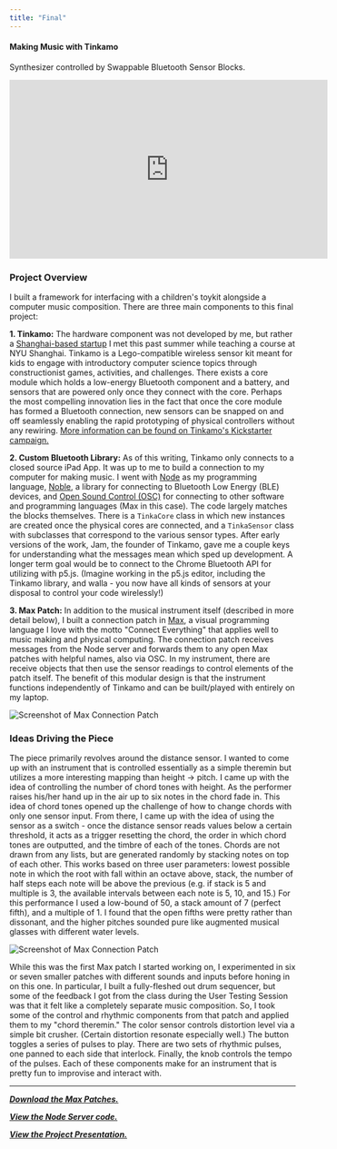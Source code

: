 ```yaml
---
title: "Final"
---
```

#### Making Music with Tinkamo

Synthesizer controlled by Swappable Bluetooth Sensor Blocks.

<iframe width="560" height="315" src="https://www.youtube.com/embed/PF2H8772oE4" frameborder="0" allow="accelerometer; autoplay; encrypted-media; gyroscope; picture-in-picture" allowfullscreen></iframe>

### Project Overview
I built a framework for interfacing with a children's toykit alongside a computer music composition. There are three main components to this final project:

**1. Tinkamo:** The hardware component was not developed by me, but rather a [Shanghai-based startup](https://www.tinkamo.com/home.html) I met this past summer while teaching a course at NYU Shanghai. Tinkamo is a Lego-compatible wireless sensor kit meant for kids to engage with introductory computer science topics through constructionist games, activities, and challenges. There exists a core module which holds  a low-energy Bluetooth component and a battery, and sensors that are powered only once they connect with the core. Perhaps the most compelling innovation lies in the fact that once the core module has formed a Bluetooth connection, new sensors can be snapped on and off seamlessly enabling the rapid prototyping of physical controllers without any rewiring. [More information can be found on Tinkamo's Kickstarter campaign.](https://www.kickstarter.com/projects/44540085/tinkamo-smart-building-blocks-for-future-creators)

**2. Custom Bluetooth Library:** As of this writing, Tinkamo only connects to a closed source iPad App. It was up to me to build a connection to my computer for making music. I went with [Node](https://nodejs.org/en/) as my programming language, [Noble](https://github.com/noble/noble), a library for connecting to Bluetooth Low Energy (BLE) devices, and [Open Sound Control (OSC)](http://opensoundcontrol.org/introduction-osc) for connecting to other software and programming languages (Max in this case). The code largely matches the blocks themselves. There is a `TinkaCore` class in which new instances are created once the physical cores are connected, and a `TinkaSensor` class with subclasses that correspond to the various sensor types. After early versions of the work, Jam, the founder of Tinkamo, gave me a couple keys for understanding what the messages mean which sped up development. A longer term goal would be to connect to the Chrome Bluetooth API for utilizing with p5.js. (Imagine working in the p5.js editor, including the Tinkamo library, and walla - you now have all kinds of sensors at your disposal to control your code wirelessly!)

**3. Max Patch:** In addition to the musical instrument itself (described in more detail below), I built a connection patch in [Max](https://cycling74.com/), a visual programming language I love with the motto "Connect Everything" that applies well to music making and physical computing. The connection patch receives messages from the Node server and forwards them to any open Max patches with helpful names, also via OSC. In my instrument, there are receive objects that then use the sensor readings to control elements of the patch itself. The benefit of this modular design is that the instrument functions independently of Tinkamo and can be built/played with entirely on my laptop.

![Screenshot of Max Connection Patch](https://huriphoonado.github.io/code-of-music/static/images/Tinkamo->Max.png)

### Ideas Driving the Piece
The piece primarily revolves around the distance sensor. I wanted to come up with an instrument that is controlled essentially as a simple theremin but utilizes a more interesting mapping than height -> pitch. I came up with the idea of controlling the number of chord tones with height. As the performer raises his/her hand up in the air up to six notes in the chord fade in. This idea of chord tones opened up the challenge of how to change chords with only one sensor input. From there, I came up with the idea of using the sensor as a switch - once the distance sensor reads values below a certain threshold, it acts as a trigger resetting the chord, the order in which chord tones are outputted, and the timbre of each of the tones. Chords are not drawn from any lists, but are generated randomly by stacking notes on top of each other. This works based on three user parameters: lowest possible note in which the root with fall within an octave above, stack, the number of half steps each note will be above the previous (e.g. if stack is 5 and multiple is 3, the available intervals between each note is 5, 10, and 15.) For this performance I used a low-bound of 50, a stack amount of 7 (perfect fifth), and a multiple of 1. I found that the open fifths were pretty rather than dissonant, and the higher pitches sounded pure like augmented musical glasses with different water levels.

![Screenshot of Max Connection Patch](https://huriphoonado.github.io/code-of-music/static/images/Final_Distance_Patch.png)

While this was the first Max patch I started working on, I experimented in six or seven smaller patches with different sounds and inputs before honing in on this one. In particular, I built a fully-fleshed out drum sequencer, but some of the feedback I got from the class during the User Testing Session was that it felt like a completely separate music composition. So, I took some of the control and rhythmic components from that patch and applied them to my "chord theremin." The color sensor controls distortion level via a simple bit crusher. (Certain distortion resonate especially well.) The button toggles a series of pulses to play. There are two sets of rhythmic pulses, one panned to each side that interlock. Finally, the knob controls the tempo of the pulses. Each of these components make for an instrument that is pretty fun to improvise and interact with.

***
[***Download the Max Patches.***](https://github.com/Huriphoonado/code-of-music/tree/master/projects/Final)

[***View the Node Server code.***](https://github.com/NYUMusEdLab/tinkaMOD)

[***View the Project Presentation.***](https://docs.google.com/presentation/d/1CKsZJcUtMNrTxDIZyJs-KMVdHA6wRmRBr94kDVNzh10/edit?usp=sharing)
